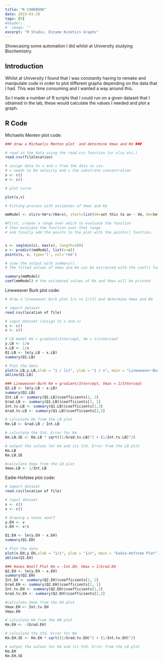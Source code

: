 ```yaml
---
title: "R COOKBOOK"
date: 2019-03-29
tags: [R]
#header:
#  image: ""
excerpt: "R Studio, Enzyme Kinetics Graphs"
---
```

Showcasing some automation I did whilst at University studying Biochemistry.

## Introduction
Whilst at University I found that I was constantly having to remake and manipulate code in order to plot different graphs depending on the data that I had. This was time consuming and I wanted a way around this.

So I made a number of R scripts that I could run on a given dataset that I obtained in the lab, these would calculate the values I needed and plot a graph.

## R Code
Michaelis Menten plot code:
```r
### draw a Michaelis Menten plot  and determine Vmax and Km ###

# read in the data using the read.csv function (or xlsx etc.)
read.csv(filelocation)

# assign data to s and v from the data in csv.
# v needs to be velocity and s the substrate concentration
s <- c()
v <- c()

# plot curve

plot(s,v)

# Fitting process with estimates of Vmax and Km

mmModel <- nls(v~Vm*s/(Km+s), start=list(Vm=set this to an ~ Vm, Km=Set this to ~ Km))

#First, create a range over which to evaluate the function
# then evaluate the function over that range
# and finally add the points to the plot with the points() function.


s <- seq(min(s), max(s), length=100)
v <- predict(mmModel, list(s=s))
points(s, v, type='l', col='red')

# view the output with summary().
# The fitted values of Vmax and Km can be extracted with the coef() function.

summary(mmModel)
coef(mmModel) # the estimated values of Km and Vmax will be printed
```

Lineweaver Burk plot code:
```r
# draw a lineweaver burk plot 1/v vs 1/[S] and determine Vmax and Km

# import dataset
read.csv(location of file)

# input dataset (assign to s and v)
s <- c()
v <- c()

# LB model Km = gradient/Intercept, Vm = 1/intercept
y.LB <- 1/v
x.LB <- 1/s
Q1.LB <- lm(y.LB ~ x.LB)
summary(Q1.LB)

# Plot the data
plot(x.LB,y.LB,xlab = "1 / [s]", ylab = "1 / v", main = "Lineweaver-Burk plot")
abline(Q1.LB)

### Lineweaver-Burk Km = gradient/Intercept, Vmax = 1/Intercept
Q2.LB <- lm(y.LB ~ x.LB)
summary(Q2.LB)
Int.LB <- summary(Q1.LB)$coefficients[1, 1]
Grad.LB <- summary(Q1.LB)$coefficients[2, 1]
Int.tv.LB <- summary(Q1.LB)$coefficients[1,3]
Grad.tv.LB <- summary(Q1.LB)$coefficients[2,3]

# calculate Km from the LB plot
Km.LB <- Grad.LB / Int.LB

# calculate the Std. Error for Km
Km.LB.SE <- Km.LB * sqrt((1/Grad.tv.LB)^2 + (1/Int.tv.LB)^2)

# output the values for Km and its Std. Error from the LB plot
Km.LB
Km.LB.SE

#calculate Vmax from the LB plot
Vmax.LB <- 1/Int.LB
```

Eadie-Hofstee plot code:
```r
# import dataset
read.csv(location of file)

# input dataset
s <- c()
v <- c()

# drawing a hanes woolf
y.EH <- v
x.EH <- v/s

Q1.EH <- lm(y.EH ~ x.EH)
summary(Q1.EH)

# Plot the data
plot(x.EH,y.EH,xlab = "1/s", ylab = "1/v", main = "Eadie-Hofstee Plot")
abline(Q1.EH)

### Hanes Woolf Plot Km = -Int.EH, Vmax = 1/Grad.EH
Q2.EH <- lm(y.EH ~ x.EH)
summary(Q2.EH)
Int.EH <- summary(Q2.EH)$coefficients[1, 1]
Grad.EH <- summary(Q2.EH)$coefficients[2, 1]
Int.tv.EH <- summary(Q2.EH)$coefficients[1,3]
Grad.tv.EH <- summary(Q2.EH)$coefficients[2,3]

#calculate Vmax from the EH plot
Vmax.EH <- Int.tv.EH
Vmax.EH

# calculate Km from the HW plot
Km.EH <- -(Grad.EH)

# calculate the Std. Error for Km
Km.EH.SE <- Km.EH * sqrt((1/Grad.tv.EH)^2 + (1/Int.tv.EH)^2)

# output the values for Km and its Std. Error from the LB plot
Km.EH
Km.EH.SE
```
